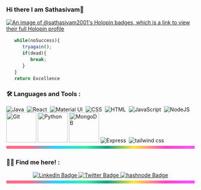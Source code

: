 ### Hi there I am Sathasivam👋
[![An image of @sathasivam2001's Holopin badges, which is a link to view their full Holopin profile](https://holopin.me/sathasivam2001)](https://holopin.io/@sathasivam2001)

<!--
**Sathasivamthirumoorthi/Sathasivamthirumoorthi** is a ✨ _special_ ✨ repository because its `README.md` (this file) appears on your GitHub profile.

Here are some ideas to get you started:

- 🔭 I’m currently working on ...
- 🌱 I’m currently learning ...
- 👯 I’m looking to collaborate on ...
- 🤔 I’m looking for help with ...
- 💬 Ask me about ...
- 📫 How to reach me: ...
- 😄 Pronouns: ...
- ⚡ Fun fact: ...
-->

``` JavaScript
   while(noSuccess){
      tryagain();
      if(dead){
         break;
      }
   }
   return Excellence

```

### :hammer_and_wrench: Languages and Tools :
<div>
  <img src="https://dev.java/assets/images/java-logo-vert-blk.png" title="Java" alt="Java" width="80" height="80"/>&nbsp;
  <img src="https://www.ritechpune.com/backend/courseicon/ReactJS.png" title="React" alt="React" width="80" height="80"/>&nbsp;
  <img src="https://encrypted-tbn0.gstatic.com/images?q=tbn:ANd9GcQAmU0btS1OrwmJU-LYK38GLiPA9naKRekVBjO6c6qQlFSuRReuWlZ7NLSTwukMbyyp_E0&usqp=CAU" title="Material UI" alt="Material UI" width="80" height="80"/>&nbsp;
  <img src="https://e7.pngegg.com/pngimages/893/87/png-clipart-web-development-html-cascading-style-sheets-css3-bootstrap-minimalist-resume-blue-angle.png"  title="CSS3" alt="CSS" width="80" height="80"/>&nbsp;
  <img src="https://cdn-icons-png.flaticon.com/512/1216/1216733.png" title="HTML5" alt="HTML" width="80" height="80"/>&nbsp;
  <img src="https://cdn3d.iconscout.com/3d/free/thumb/javascript-logo-6563586-5453022.png" title="JavaScript" alt="JavaScript" width="80" height="80"/>&nbsp;
  <img src="https://w7.pngwing.com/pngs/780/57/png-transparent-node-js-javascript-database-mongodb-native-miscellaneous-text-trademark.png" title="NodeJS" alt="NodeJS" width="80" height="80"/>&nbsp;
  <img src="https://git-scm.com/images/logos/downloads/Git-Icon-1788C.png" title="Git" **alt="Git" width="80" height="80"/>
  <img src="https://www.pngfind.com/pngs/m/62-626208_python-logo-png-transparent-background-python-logo-png.png" title="Python" **alt="Python" width="80" height="80"/>
  <img src="https://w7.pngwing.com/pngs/956/695/png-transparent-mongodb-original-wordmark-logo-icon-thumbnail.png" title="MongoDB" **alt="MongoDB" width="80" height="80"/>
  <img src="https://w7.pngwing.com/pngs/925/447/png-transparent-express-js-node-js-javascript-mongodb-node-js-text-trademark-logo.png" title="Express" alt="Express " width="80" height="80"/>&nbsp;
  <img src="https://user-images.githubusercontent.com/91731654/212694244-f0de3a3b-2de2-4a2b-a2e6-3ad085463582.png" title="Tailwind css" alt="tailwind css " width="80" height="80"/>&nbsp;
</div>

<img src="https://github.com/ArshErgon/ArshErgon/blob/main/assets/header/lineBar.png" width="100%" height="8px"/>



### :man_technologist: Find me here! :
<div id="badges" align = "center">
  <a href="">
    <img src="https://img.shields.io/badge/LinkedIn-blue?style=for-the-badge&logo=linkedin&logoColor=white" alt="LinkedIn Badge"/>
  </a>
<!--   <a href="">
    <img src="https://img.shields.io/badge/Medium-grey?style=for-the-badge&logo=medium&logoColor=white" alt="medium Badge"/>
  </a> -->
  <a href="">
    <img src="https://img.shields.io/badge/Twitter-blue?style=for-the-badge&logo=twitter&logoColor=white" alt="Twitter Badge"/>
  </a>
  <a href="">
    <img src="https://img.shields.io/badge/hashnode-orange?style=for-the-badge&logo=hashnode&logoColor=royalblue" alt="hashnode Badge"/>
  </a>
</div>
<img src="https://github.com/ArshErgon/ArshErgon/blob/main/assets/header/lineBar.png" width="100%" height="8px"/>



